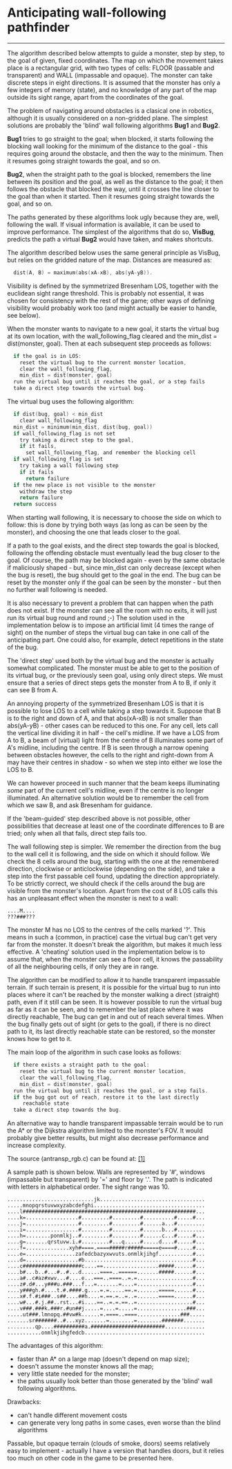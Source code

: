 # Anticipating wall-following pathfinder

---

The algorithm described below attempts to guide a monster, step by step, to the goal of given, fixed coordinates. The map on which the movement takes place is a rectangular grid, with two types of cells: FLOOR (passable and transparent) and WALL (impassable and opaque). The monster can take discrete steps in eight directions. It is assumed that the monster has only a few integers of memory (state), and no knowledge of any part of the map outside its sight range, apart from the coordinates of the goal.

The problem of navigating around obstacles is a clasical one in robotics, although it is usually considered on a non-gridded plane. The simplest solutions are probably the 'blind' wall following algorithms **Bug1** and **Bug2**.

**Bug1** tries to go straight to the goal; when blocked, it starts following the blocking wall looking for the minimum of the distance to the goal - this requires going around the obstacle, and then the way to the minimum. Then it resumes going straight towards the goal, and so on.

**Bug2**, when the straight path to the goal is blocked, remembers the line between its position and the goal, as well as the distance to the goal; it then follows the obstacle that blocked the way, until it crosses the line closer to the goal than when it started. Then it resumes going straight towards the goal, and so on.

The paths generated by these algorithms look ugly because they are, well, following the wall. If visual information is available, it can be used to improve performance. The simplest of the algorithms that do so, **VisBug**, predicts the path a virtual **Bug2** would have taken, and makes shortcuts.

The algorithm described below uses the same general principle as VisBug, but relies on the gridded nature of the map. Distances are measured as:

```c
  dist(A, B) = maximum(abs(xA-xB), abs(yA-yB)).
```

Visibility is defined by the symmetrized Bresenham LOS, together with the euclidean sight range threshold. This is probably not essential, it was chosen for consistency with the rest of the game; other ways of defining visibility would probably work too (and might actually be easier to handle, see below).

When the monster wants to navigate to a new goal, it starts the virtual bug at its own location, with the wall_following_flag cleared and the min_dist = dist(monster, goal). Then at each subsequent step proceeds as follows:

```c
  if the goal is in LOS:
    reset the virtual bug to the current monster location,
    clear the wall_following_flag,
    min_dist = dist(monster, goal)
  run the virtual bug until it reaches the goal, or a step fails
  take a direct step towards the virtual bug.
```

The virtual bug uses the following algorithm:

```c
  if dist(bug, goal) < min_dist
    clear wall_following_flag
  min_dist = minimum(min_dist, dist(bug, goal))
  if wall_following_flag is not set
    try taking a direct step to the goal,
    if it fails,
      set wall_following_flag, and remember the blocking cell
  if wall_following_flag is set
    try taking a wall following step
    if it fails
      return failure
  if the new place is not visible to the monster
    withdraw the step
    return failure
  return success
```

When starting wall following, it is necessary to choose the side on which to follow: this is done by trying both ways (as long as can be seen by the monster), and choosing the one that leads closer to the goal.

If a path to the goal exists, and the direct step towards the goal is blocked, following the offending obstacle must eventually lead the bug closer to the goal. Of course, the path may be blocked again - even by the same obstacle if maliciously shaped - but, since min_dist can only decrease (except when the bug is reset), the bug should get to the goal in the end. The bug can be reset by the monster only if the goal can be seen by the monster - but then no further wall following is needed.

It is also necessary to prevent a problem that can happen when the path does not exist. If the monster can see all the room with no exits, it will just run its virtual bug round and round ;-) The solution used in the implementation below is to impose an artificial limit (4 times the range of sight) on the number of steps the virtual bug can take in one call of the anticipating part. One could also, for example, detect repetitions in the state of the bug.

The 'direct step' used both by the virtual bug and the monster is actually somewhat complicated. The monster must be able to get to the position of its virtual bug, or the previously seen goal, using only direct steps. We must ensure that a series of direct steps gets the monster from A to B, if only it can see B from A.

An annoying property of the symmetrized Bresenham LOS is that it is possible to lose LOS to a cell while taking a step towards it. Suppose that B is to the right and down of A, and that abs(xA-xB) is not smaller than abs(yA-yB) - other cases can be reduced to this one. For any cell, lets call the vertical line dividing it in half - the cell's midline. If we have a LOS from A to B, a beam of (virtual) light from the centre of B illuminates some part of A's midline, including the centre. If B is seen through a narrow opening between obstacles however, the cells to the right and right-down from A may have their centres in shadow - so when we step into either we lose the LOS to B.

We can however proceed in such manner that the beam keeps illuminating _some_ part of the current cell's midline, even if the centre is no longer illuminated. An alternative solution would be to remember the cell from which we saw B, and ask Bresenham for guidance.

If the 'beam-guided' step described above is not possible, other possibilities that decrease at least one of the coordinate differences to B are tried; only when all that fails, direct step fails too.

The wall following step is simpler. We remember the direction from the bug to the wall cell it is following, and the side on which it should follow. We check the 8 cells around the bug, starting with the one at the remembered direction, clockwise or anticlockwise (depending on the side), and take a step into the first passable cell found, updating the direction appropriately. To be strictly correct, we should check if the cells around the bug are visible from the monster's location. Apart from the cost of 8 LOS calls this has an unpleasant effect when the monster is next to a wall:

```text
....M....
???###???
```

The monster M has no LOS to the centres of the cells marked '?'. This means in such a (common, in practice) case the virtual bug can't get very far from the monster. It doesn't break the algorithm, but makes it much less effective. A 'cheating' solution used in the implementation below is to assume that, when the monster can see a floor cell, it knows the passability of all the neighbouring cells, if only they are in range.

The algorithm can be modified to allow it to handle transparent impassable terrain. If such terrain is present, it is possible for the virtual bug to run into places where it can't be reached by the monster walking a direct (straight) path, even if it still can be seen. It is however possible to run the virtual bug as far as it can be seen, and to remember the last place where it was directly reachable, The bug can get in and out of reach several times. When the bug finally gets out of sight (or gets to the goal), if there is no direct path to it, its last directly reachable state can be restored, so the monster knows how to get to it.

The main loop of the algorithm in such case looks as follows:

```c
  if there exists a straight path to the goal:
    reset the virtual bug to the current monster location,
    clear the wall_following_flag,
    min_dist = dist(monster, goal)
  run the virtual bug until it reaches the goal, or a step fails.
  if the bug got out of reach, restore it to the last directly
     reachable state
  take a direct step towards the bug.
```

An alternative way to handle transparent impassable terrain would be to run the A\* or the Dijkstra algorithm limited to the monster's FOV. It would probably give better results, but might also decrease performance and increase complexity.

The source (antransp_rgb.c) can be found at: [[1]](http://kusigrosz.jimdo.com/roguelike-related/)

A sample path is shown below. Walls are represented by '#', windows (impassable but transparent) by '=' and floor by '.'. The path is indicated with letters in alphabetical order. The sight range was 10.

```text
............................jk..................................
.....mnopqrstuvwxyzabcdefghi....................................
....l########################################################...
....k=.................#.........#.........#..........#.....#...
....j=.................#.........#.........#......a...#.........
....i=.................#.........#.........#......b...#.........
....h=........ponmlkj..#.........#.........#......c...#.....#...
....g=.......qrstuvw.i.#.........#...q.....#.....d....#.....#...
....f=..............xyh#====.====#####r#####=====e====#.....#...
....e=................zafedcbazyxwvuts.onmlkjihgf...........#...
....d=.................#b...................................#...
....c###################c....==..................#####......#...
....b#...b..#...#..#...d......====..======.......#####......#...
....a#..c#az#xwv...#....e...===..====..=.=..................#...
....z#.d#...y###u.###...f...=.......=....=..................#...
....y###gh.#....t.#.####.g....=.=.....==.=.......=====......#...
....x#.f.#i###..s##....##h....=.==.=..=..=.......=====......#...
....w#...#.j.##..rst...#i....==..=.=.==..=..................#...
....v###.###k.###r.#un##j.....=....=.....=................###...
.....ut###.lmnopq.##vw#k......=.====..====..............###.....
.......sr#######..#...xyz.......=........=........#######.......
.........qp....##########a.########################.............
...........onmlkjihgfedcb.......................................
```

The advantages of this algorithm:

- faster than A\* on a large map (doesn't depend on map size);
- doesn't assume the monster knows all the map;
- very little state needed for the monster;
- the paths usually look better than those generated by the 'blind' wall following algorithms.

Drawbacks:

- can't handle different movement costs
- can generate very long paths in some cases, even worse than the blind algorithms

Passable, but opaque terrain (clouds of smoke, doors) seems relatively easy to implement - actually I have a version that handles doors, but it relies too much on other code in the game to be presented here.
